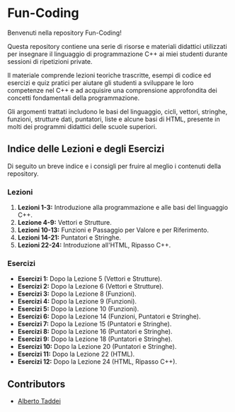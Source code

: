 # Fun-Coding
Benvenuti nella repository Fun-Coding!

Questa repository contiene una serie di risorse e materiali didattici utilizzati per insegnare il linguaggio di programmazione C++ ai miei studenti durante sessioni di ripetizioni private. 

Il materiale comprende lezioni teoriche trascritte, esempi di codice ed esercizi e quiz pratici per aiutare gli studenti a sviluppare le loro competenze nel C++ e ad acquisire una comprensione approfondita dei concetti fondamentali della programmazione. 

Gli argomenti trattati includono le basi del linguaggio, cicli, vettori, stringhe, funzioni, strutture dati, puntatori, liste e alcune basi di HTML, presente in molti dei programmi didattici delle scuole superiori.

## Indice delle Lezioni e degli Esercizi
Di seguito un breve indice e i consigli per fruire al meglio i contenuti della repository.

### Lezioni

1. **Lezioni 1-3:** Introduzione alla programmazione e alle basi del linguaggio C++.
2. **Lezione 4-9:** Vettori e Strutture.
3. **Lezioni 10-13:** Funzioni e Passaggio per Valore e per Riferimento.
4. **Lezioni 14-21:** Puntatori e Stringhe.
5. **Lezioni 22-24:** Introduzione all'HTML, Ripasso C++.

### Esercizi

- **Esercizi 1:** Dopo la Lezione 5 (Vettori e Strutture).
- **Esercizi 2:** Dopo la Lezione 6 (Vettori e Strutture).
- **Esercizi 3:** Dopo la Lezione 8 (Funzioni).
- **Esercizi 4:** Dopo la Lezione 9 (Funzioni).
- **Esercizi 5:** Dopo la Lezione 10 (Funzioni).
- **Esercizi 6:** Dopo la Lezione 14 (Funzioni, Puntatori e Stringhe).
- **Esercizi 7:** Dopo la Lezione 15 (Puntatori e Stringhe).
- **Esercizi 8:** Dopo la Lezione 16 (Puntatori e Stringhe).
- **Esercizi 9:** Dopo la Lezione 18 (Puntatori e Stringhe).
- **Esercizi 10:** Dopo la Lezione 20 (Puntatori e Stringhe).
- **Esercizi 11:** Dopo la Lezione 22 (HTML).
- **Esercizi 12:** Dopo la Lezione 24 (HTML, Ripasso C++).

## Contributors

- [Alberto Taddei](https://github.com/albtad01)
